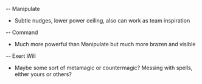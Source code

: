 -- Manipulate
- Subtle nudges, lower power ceiling, also can work as team inspiration

-- Command
- Much more powerful than Manipulate but much more brazen and visible

-- Exert Will
- Maybe some sort of metamagic or countermagic? Messing with spells, either yours or others?
